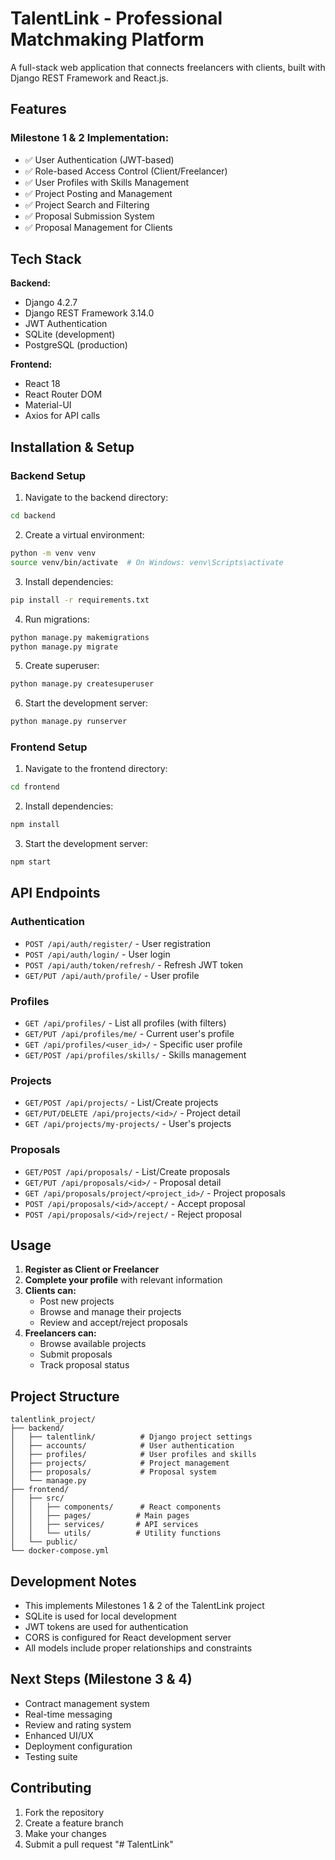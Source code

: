 # TalentLink - Professional Matchmaking Platform

A full-stack web application that connects freelancers with clients, built with Django REST Framework and React.js.

## Features

### Milestone 1 & 2 Implementation:
- ✅ User Authentication (JWT-based)
- ✅ Role-based Access Control (Client/Freelancer)
- ✅ User Profiles with Skills Management
- ✅ Project Posting and Management
- ✅ Project Search and Filtering
- ✅ Proposal Submission System
- ✅ Proposal Management for Clients

## Tech Stack

**Backend:**
- Django 4.2.7
- Django REST Framework 3.14.0
- JWT Authentication
- SQLite (development)
- PostgreSQL (production)

**Frontend:**
- React 18
- React Router DOM
- Material-UI
- Axios for API calls

## Installation & Setup

### Backend Setup

1. Navigate to the backend directory:
```bash
cd backend
```

2. Create a virtual environment:
```bash
python -m venv venv
source venv/bin/activate  # On Windows: venv\Scripts\activate
```

3. Install dependencies:
```bash
pip install -r requirements.txt
```

4. Run migrations:
```bash
python manage.py makemigrations
python manage.py migrate
```

5. Create superuser:
```bash
python manage.py createsuperuser
```

6. Start the development server:
```bash
python manage.py runserver
```

### Frontend Setup

1. Navigate to the frontend directory:
```bash
cd frontend
```

2. Install dependencies:
```bash
npm install
```

3. Start the development server:
```bash
npm start
```

## API Endpoints

### Authentication
- `POST /api/auth/register/` - User registration
- `POST /api/auth/login/` - User login
- `POST /api/auth/token/refresh/` - Refresh JWT token
- `GET/PUT /api/auth/profile/` - User profile

### Profiles
- `GET /api/profiles/` - List all profiles (with filters)
- `GET/PUT /api/profiles/me/` - Current user's profile
- `GET /api/profiles/<user_id>/` - Specific user profile
- `GET/POST /api/profiles/skills/` - Skills management

### Projects
- `GET/POST /api/projects/` - List/Create projects
- `GET/PUT/DELETE /api/projects/<id>/` - Project detail
- `GET /api/projects/my-projects/` - User's projects

### Proposals
- `GET/POST /api/proposals/` - List/Create proposals
- `GET/PUT /api/proposals/<id>/` - Proposal detail
- `GET /api/proposals/project/<project_id>/` - Project proposals
- `POST /api/proposals/<id>/accept/` - Accept proposal
- `POST /api/proposals/<id>/reject/` - Reject proposal

## Usage

1. **Register as Client or Freelancer**
2. **Complete your profile** with relevant information
3. **Clients can:**
   - Post new projects
   - Browse and manage their projects
   - Review and accept/reject proposals
4. **Freelancers can:**
   - Browse available projects
   - Submit proposals
   - Track proposal status

## Project Structure

```
talentlink_project/
├── backend/
│   ├── talentlink/          # Django project settings
│   ├── accounts/            # User authentication
│   ├── profiles/            # User profiles and skills
│   ├── projects/            # Project management
│   ├── proposals/           # Proposal system
│   └── manage.py
├── frontend/
│   ├── src/
│   │   ├── components/      # React components
│   │   ├── pages/          # Main pages
│   │   ├── services/       # API services
│   │   └── utils/          # Utility functions
│   └── public/
└── docker-compose.yml
```

## Development Notes

- This implements Milestones 1 & 2 of the TalentLink project
- SQLite is used for local development
- JWT tokens are used for authentication
- CORS is configured for React development server
- All models include proper relationships and constraints

## Next Steps (Milestone 3 & 4)

- Contract management system
- Real-time messaging
- Review and rating system
- Enhanced UI/UX
- Deployment configuration
- Testing suite

## Contributing

1. Fork the repository
2. Create a feature branch
3. Make your changes
4. Submit a pull request
"# TalentLink" 
